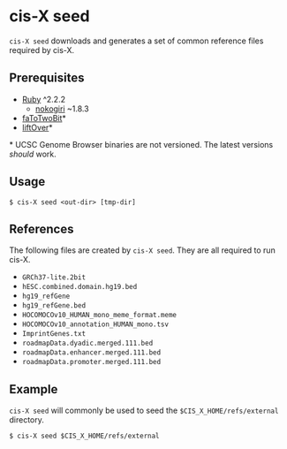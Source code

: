 # cis-X seed

`cis-X seed` downloads and generates a set of common reference files required
by cis-X.

## Prerequisites

  * [Ruby] ^2.2.2
    * [nokogiri] ~1.8.3
  * [faToTwoBit]\*
  * [liftOver]\*

\* UCSC Genome Browser binaries are not versioned. The latest versions
_should_ work.

[Ruby]: http://ruby-lang.org/
[nokogiri]: http://www.nokogiri.org/
[faToTwoBit]: https://genome.ucsc.edu/goldenpath/help/twoBit.html
[liftOver]: https://genome.ucsc.edu/cgi-bin/hgLiftOver

## Usage

```
$ cis-X seed <out-dir> [tmp-dir]
```

## References

The following files are created by `cis-X seed`. They are all required to run
cis-X.

  * `GRCh37-lite.2bit`
  * `hESC.combined.domain.hg19.bed`
  * `hg19_refGene`
  * `hg19_refGene.bed`
  * `HOCOMOCOv10_HUMAN_mono_meme_format.meme`
  * `HOCOMOCOv10_annotation_HUMAN_mono.tsv`
  * `ImprintGenes.txt`
  * `roadmapData.dyadic.merged.111.bed`
  * `roadmapData.enhancer.merged.111.bed`
  * `roadmapData.promoter.merged.111.bed`

## Example

`cis-X seed` will commonly be used to seed the `$CIS_X_HOME/refs/external`
directory.

```
$ cis-X seed $CIS_X_HOME/refs/external
```
